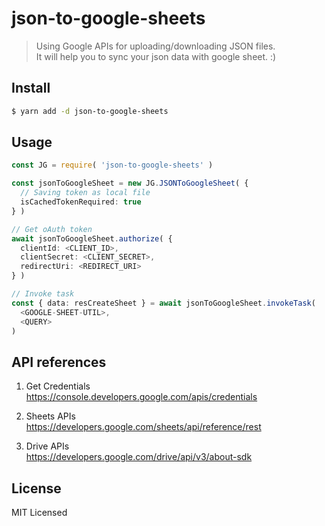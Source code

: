 # json-to-google-sheets
> Using Google APIs for uploading/downloading JSON files.  
> It will help you to sync your json data with google sheet. :)

## Install
```bash
$ yarn add -d json-to-google-sheets
```
  
## Usage
```typescript
const JG = require( 'json-to-google-sheets' )

const jsonToGoogleSheet = new JG.JSONToGoogleSheet( { 
  // Saving token as local file
  isCachedTokenRequired: true 
} )

// Get oAuth token
await jsonToGoogleSheet.authorize( {
  clientId: <CLIENT_ID>,
  clientSecret: <CLIENT_SECRET>,
  redirectUri: <REDIRECT_URI>
} )

// Invoke task
const { data: resCreateSheet } = await jsonToGoogleSheet.invokeTask( 
  <GOOGLE-SHEET-UTIL>, 
  <QUERY>
)
```
  
## API references
1. Get Credentials  
https://console.developers.google.com/apis/credentials

2. Sheets APIs  
https://developers.google.com/sheets/api/reference/rest

3. Drive APIs  
https://developers.google.com/drive/api/v3/about-sdk

## License
MIT Licensed
